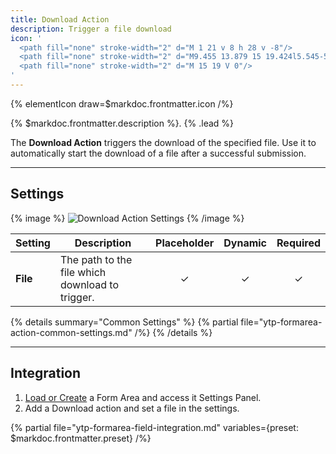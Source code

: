 ```yaml
---
title: Download Action
description: Trigger a file download
icon: '
  <path fill="none" stroke-width="2" d="M 1 21 v 8 h 28 v -8"/>
  <path fill="none" stroke-width="2" d="M9.455 13.879 15 19.424l5.545-5.545"/>
  <path fill="none" stroke-width="2" d="M 15 19 V 0"/>
'
---
```


{% elementIcon draw=$markdoc.frontmatter.icon /%}

{% $markdoc.frontmatter.description %}. {% .lead %}

The **Download Action** triggers the download of the specified file. Use it to automatically start the download of a file after a successful submission.

---

## Settings

{% image %}
![Download Action Settings](/assets/ytp/forms/action-download-settings.webp)
{% /image %}

| Setting | Description | Placeholder | Dynamic | Required |
| ------- | ----------- | :---------: | :-----: | :------: |
| **File** | The path to the file which download to trigger. | &#x2713; | &#x2713; | &#x2713; |

{% details summary="Common Settings" %}
    {% partial file="ytp-formarea-action-common-settings.md" /%}
{% /details %}

---

## Integration

1. [Load or Create](../integration) a Form Area and access it Settings Panel.
1. Add a Download action and set a file in the settings.

{% partial file="ytp-formarea-field-integration.md" variables={preset: $markdoc.frontmatter.preset} /%}
